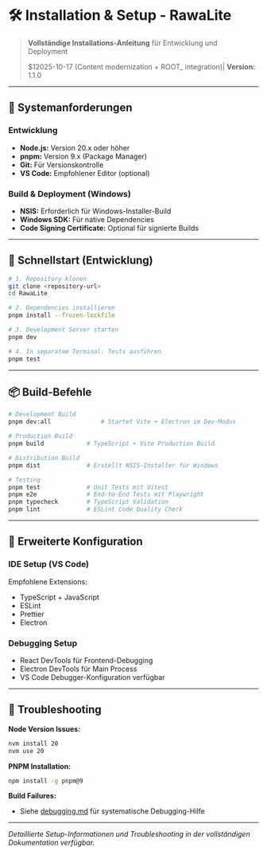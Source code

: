 # 🛠️ Installation & Setup - RawaLite

> **Vollständige Installations-Anleitung** für Entwicklung und Deployment
> 
> $12025-10-17 (Content modernization + ROOT_ integration)| **Version:** 1.1.0

---

## 🎯 **Systemanforderungen**

### **Entwicklung**
- **Node.js:** Version 20.x oder höher
- **pnpm:** Version 9.x (Package Manager)
- **Git:** Für Versionskontrolle
- **VS Code:** Empfohlener Editor (optional)

### **Build & Deployment (Windows)**
- **NSIS:** Erforderlich für Windows-Installer-Build
- **Windows SDK:** Für native Dependencies
- **Code Signing Certificate:** Optional für signierte Builds

---

## 🚀 **Schnellstart (Entwicklung)**

```bash
# 1. Repository klonen
git clone <repository-url>
cd RawaLite

# 2. Dependencies installieren  
pnpm install --frozen-lockfile

# 3. Development Server starten
pnpm dev

# 4. In separatem Terminal: Tests ausführen
pnpm test
```

---

## 📦 **Build-Befehle**

```bash
# Development Build
pnpm dev:all              # Startet Vite + Electron im Dev-Modus

# Production Build
pnpm build            # TypeScript + Vite Production Build

# Distribution Build  
pnpm dist             # Erstellt NSIS-Installer für Windows

# Testing
pnpm test             # Unit Tests mit Vitest
pnpm e2e              # End-to-End Tests mit Playwright
pnpm typecheck        # TypeScript Validation
pnpm lint             # ESLint Code Quality Check
```

---

## 🔧 **Erweiterte Konfiguration**

### **IDE Setup (VS Code)**
Empfohlene Extensions:
- TypeScript + JavaScript
- ESLint
- Prettier
- Electron

### **Debugging Setup**
- React DevTools für Frontend-Debugging
- Electron DevTools für Main Process
- VS Code Debugger-Konfiguration verfügbar

---

## 🚨 **Troubleshooting**

**Node Version Issues:**
```bash
nvm install 20
nvm use 20
```

**PNPM Installation:**
```bash
npm install -g pnpm@9
```

**Build Failures:**
- Siehe [debugging.md](../03-development/debugging.md) für systematische Debugging-Hilfe

---

*Detaillierte Setup-Informationen und Troubleshooting in der vollständigen Dokumentation verfügbar.*
